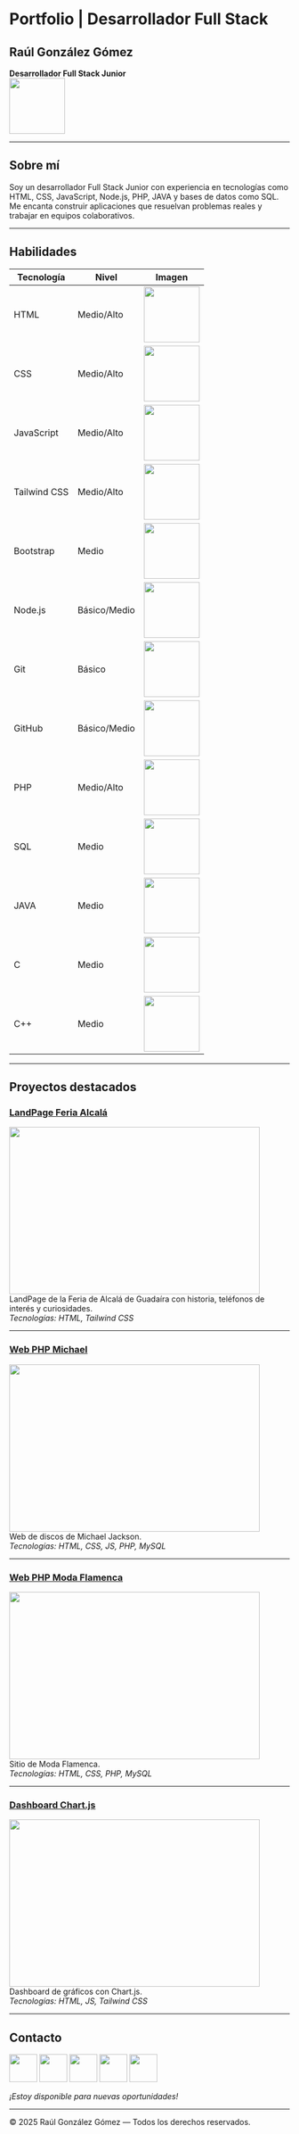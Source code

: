 # Portfolio | Desarrollador Full Stack

## Raúl González Gómez

**Desarrollador Full Stack Junior**  
<img src="pdf/frameCV.png" width="100" height="100"/>

---

## Sobre mí

Soy un desarrollador Full Stack Junior con experiencia en tecnologías como HTML, CSS, JavaScript, Node.js, PHP, JAVA y bases de datos como SQL. Me encanta construir aplicaciones que resuelvan problemas reales y trabajar en equipos colaborativos.

---

## Habilidades

| Tecnología     | Nivel         | Imagen                         |
|----------------|---------------|--------------------------------|
| HTML           | Medio/Alto    | <center><img src="img/html.webp" width="100" height="100"/></center>             |
| CSS            | Medio/Alto    | <center><img src="img/css.webp" width="100" height="100"/></center>              |
| JavaScript     | Medio/Alto    | <center><img src="img/javascript.webp" width="100" height="100"/></center>       |
| Tailwind CSS   | Medio/Alto    | <center><img src="img/tailwind.webp" width="100" height="100"/></center>         |
| Bootstrap      | Medio         | <center><img src="img/bootstrap1.webp" width="100" height="100"/></center>       |
| Node.js        | Básico/Medio  | <center><img src="img/node.webp" width="100" height="100"/></center>             |
| Git            | Básico        | <center><img src="img/git.webp" width="100" height="100"/></center>              |
| GitHub         | Básico/Medio  | <center><img src="img/github.webp" width="100" height="100"/></center>           |
| PHP            | Medio/Alto    | <center><img src="img/php.webp" width="100" height="100"/></center>              |
| SQL            | Medio         | <center><img src="img/sql.webp" width="100" height="100"/></center>              |
| JAVA           | Medio         | <center><img src="img/java.webp" width="100" height="100"/></center>             |
| C              | Medio         | <center><img src="img/c.webp" width="100" height="100"/></center>                |
| C++            | Medio         | <center><img src="img/cpp.webp" width="100" height="100"/></center>              |

---

## Proyectos destacados

### [LandPage Feria Alcalá](https://raul-gon.github.io/WebFeria/)
<img src="img/feria.webp" width="450" height="300"/><br>
LandPage de la Feria de Alcalá de Guadaíra con historia, teléfonos de interés y curiosidades.  
_Tecnologías: HTML, Tailwind CSS_

---

### [Web PHP Michael](https://raulphpmichael.ct.ws/)
<img src="img/mj.webp" width="450" height="300"/><br>
Web de discos de Michael Jackson.  
_Tecnologías: HTML, CSS, JS, PHP, MySQL_

---

### [Web PHP Moda Flamenca](https://raulphpflamenca.ct.ws)
<img src="img/flamenca.webp" width="450" height="300"/><br>
Sitio de Moda Flamenca.  
_Tecnologías: HTML, CSS, PHP, MySQL_

---

### [Dashboard Chart.js](https://raul-gon.github.io/chart/)
<img src="img/chart.webp" width="450" height="300"/><br>
Dashboard de gráficos con Chart.js.  
_Tecnologías: HTML, JS, Tailwind CSS_

---

## Contacto

<a href="proximamente.html"><img src="img/linkedinRedonN.webp" width="50" height="50"/></a>
<a href="mailto:raulgonzalezgom@gmail.com"><img src="img/gmail2.webp" width="50" height="50"/></a>
<a href="proximamente.html"><img src="img/sitioWeb1.webp" width="50" height="50"/></a>
<a href="https://wa.me/34665376742"><img src="img/whatsappN.webp" width="50" height="50"/></a>
<a href="pdf/currilum.pdf"><img src="img/cv1.webp" width="50" height="50"/></a>

_¡Estoy disponible para nuevas oportunidades!_

---

© 2025 Raúl González Gómez — Todos los derechos reservados.

